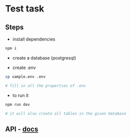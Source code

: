 # Test task

## Steps

- install dependencies

```bash
npm i
```

- create a database (postgresql)

- create .env

```bash
cp sample.env .env

# fill in all the properties of .env
```

- to run it

```bash
npm run dev

# it will also create all tables in the given database
```

## API - [docs](https://github.com/Hezret30/test_task/api-docs)
